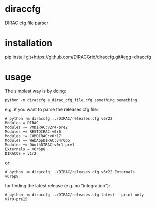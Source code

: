 # diraccfg
DIRAC cfg file parser


# installation

pip install git+https://github.com/DIRACGrid/diraccfg.git#egg=diraccfg

# usage

The simplest way is by doing:

```
python -m diraccfg a_dirac_cfg_file.cfg something something
```

e.g. if you want to parse the releases.cfg file:

```
# python -m diraccfg ../DIRAC/releases.cfg v6r22
Modules = DIRAC
Modules += VMDIRAC:v2r4-pre2
Modules += RESTDIRAC:v0r6
Modules += COMDIRAC:v0r17
Modules += WebAppDIRAC:v4r0p5
Modules += OAuthDIRAC:v0r1-pre1
Externals = v6r6p8
DIRACOS = v1r2
```

or:

```
# python -m diraccfg ../DIRAC/releases.cfg v6r22 Externals
v6r6p8
```

for finding the latest release (e.g. no "integration"):

```
# python -m diraccfg ../DIRAC/releases.cfg latest --print-only
v7r0-pre15
```
